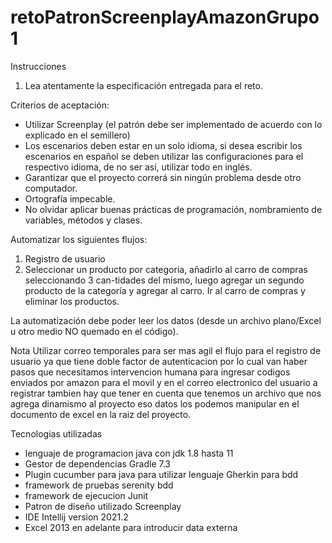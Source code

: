 # retoPatronScreenplayAmazonGrupo1


Instrucciones

1.	Lea atentamente la especificación entregada para el reto. 

Criterios de aceptación: 
-	Utilizar Screenplay (el patrón debe ser implementado de acuerdo con lo explicado en el semillero) 
-	Los escenarios deben estar en un solo idioma, si desea escribir los escenarios en español se deben utilizar las configuraciones para el respectivo idioma, de no ser así, utilizar todo en inglés.
-	Garantizar que el proyecto correrá sin ningún problema desde otro computador.
-	Ortografía impecable.
-	No olvidar aplicar buenas prácticas de programación, nombramiento de variables, métodos y clases.



Automatizar los siguientes flujos:

1.	Registro de usuario 
2.	Seleccionar un producto por categoria, añadirlo al carro de compras seleccionando 3 can-tidades del mismo, luego agregar un segundo producto de la categoría y agregar al carro. Ir al carro de compras y eliminar los productos.


La automatización debe poder leer los datos (desde un archivo plano/Excel u otro medio NO quemado en el código). 


Nota 
Utilizar correo temporales para ser mas agil el flujo para el registro de usuario ya que tiene doble factor de autenticacion por lo cual van haber pasos que necesitamos
intervencion humana para ingresar codigos enviados por amazon para el movil y en el correo electronico del usuario a registrar tambien hay que tener en cuenta que tenemos
un archivo que nos agrega dinamismo al proyecto eso datos los podemos manipular en el documento de excel en la raiz del proyecto.

Tecnologias utilizadas

- lenguaje de programacion java con jdk 1.8 hasta 11 
- Gestor de dependencias Gradle 7.3
- Plugin cucumber para java para utilizar lenguaje Gherkin para bdd
- framework de pruebas serenity bdd
- framework de ejecucion Junit
- Patron de diseño utilizado Screenplay
- IDE Intellij version 2021.2
- Excel 2013 en adelante para introducir data externa




